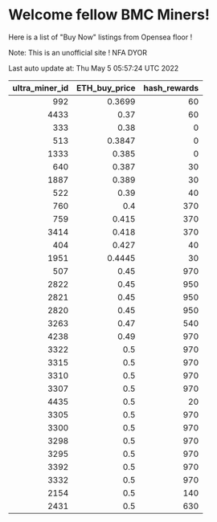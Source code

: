 # Welcome fellow BMC Miners!
Here is a list of "Buy Now" listings from Opensea floor !

Note: This is an unofficial site ! NFA DYOR


Last auto update at: Thu May  5 05:57:24 UTC 2022


|   ultra_miner_id |   ETH_buy_price |   hash_rewards |
|-----------------:|----------------:|---------------:|
|              992 |          0.3699 |             60 |
|             4433 |          0.37   |             60 |
|              333 |          0.38   |              0 |
|              513 |          0.3847 |              0 |
|             1333 |          0.385  |              0 |
|              640 |          0.387  |             30 |
|             1887 |          0.389  |             30 |
|              522 |          0.39   |             40 |
|              760 |          0.4    |            370 |
|              759 |          0.415  |            370 |
|             3414 |          0.418  |            370 |
|              404 |          0.427  |             40 |
|             1951 |          0.4445 |             30 |
|              507 |          0.45   |            970 |
|             2822 |          0.45   |            950 |
|             2821 |          0.45   |            950 |
|             2820 |          0.45   |            950 |
|             3263 |          0.47   |            540 |
|             4238 |          0.49   |            970 |
|             3322 |          0.5    |            970 |
|             3315 |          0.5    |            970 |
|             3310 |          0.5    |            970 |
|             3307 |          0.5    |            970 |
|             4435 |          0.5    |             20 |
|             3305 |          0.5    |            970 |
|             3300 |          0.5    |            970 |
|             3298 |          0.5    |            970 |
|             3295 |          0.5    |            970 |
|             3392 |          0.5    |            970 |
|             3332 |          0.5    |            970 |
|             2154 |          0.5    |            140 |
|             2431 |          0.5    |            630 |